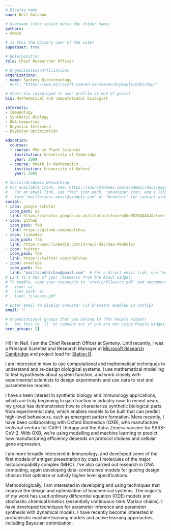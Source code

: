 ```yaml
---
# Display name
name: Neil Dalchau

# Username (this should match the folder name)
authors:
- admin

# Is this the primary user of the site?
superuser: true

# Role/position
role: Chief Researcher Officer

# Organizations/Affiliations
organizations:
- name: Synteny Biotechnology
  #url: "https://www.microsoft.com/en-us/research/people/ndalchau/"

# Short bio (displayed in user profile at end of posts)
bio: Mathematical and computational biologist

interests:
- Immunology
- Synthetic Biology
- DNA Computing
- Bayesian Inference
- Bayesian Optimization

education:
  courses:
  - course: PhD in Plant Sciences
    institution: University of Cambridge
    year: 2009
  - course: MMath in Mathematics
    institution: University of Oxford
    year: 2005

# Social/Academic Networking
# For available icons, see: https://sourcethemes.com/academic/docs/page-builder/#icons
#   For an email link, use "fas" icon pack, "envelope" icon, and a link in the
#   form "mailto:your-email@example.com" or "#contact" for contact widget.
social:
- icon: google-scholar
  icon_pack: ai
  link: https://scholar.google.co.uk/citations?user=bKnBEZ8AAAAJ&hl=en
- icon: github
  icon_pack: fab
  link: https://github.com/ndalchau
- icon: linkedin
  icon_pack: fab
  link: https://www.linkedin.com/in/neil-dalchau-499b616/
- icon: twitter
  icon_pack: fab
  link: https://twitter.com/ndalchau
- icon: envelope
  icon_pack: fas
  link: "mailto:ndalchau@gmail.com"  # For a direct email link, use "mailto:test@example.org".
# Link to a PDF of your resume/CV from the About widget.
# To enable, copy your resume/CV to `static/files/cv.pdf` and uncomment the lines below.
# - icon: cv
#   icon_pack: ai
#   link: files/cv.pdf

# Enter email to display Gravatar (if Gravatar enabled in Config)
email: ""

# Organizational groups that you belong to (for People widget)
#   Set this to `[]` or comment out if you are not using People widget.
user_groups: []
---
```


Hi! I'm Neil. I am the Chief Research Officer at Synteny. Until recently, I was a Principal Scientist and Research Manager at [Microsoft Research Cambridge](https://www.microsoft.com/en-us/research/lab/microsoft-research-cambridge/) and project lead for [Station B](http://aka.ms/stationb). 

I am interested in how to use computational and mathematical techniques to understand and re-design biological systems. I use mathematical modelling to test hypotheses about system function, and work closely with experimental scientists to design experiments and use data to test and parameterise models. 

I have a keen interest in synthetic biology and immunology applications, which are truly beginning to gain traction in industry now. In recent years, my group has demonstrated how to characterize synthetic biological parts from experimental data, which enables models to be built that can predict high-level behaviours, such as emergent pattern formation. More recently, I have been collaborating with Oxford Biomedica (OXB), who manufacture lentiviral vectors for CAR-T therapy and the Astra Zeneca vaccine for SARS-CoV-2. With OXB, we're using modelling and machine learning to predict how manufacturing efficiency depends on protocol choices and cellular gene expression. 

I am more broadly interested in Immunology, and developed some of the first models of antigen presentation by class I molecules of the major histocompability complex (MHC). I've also carried out research in DNA computing, again developing data-constrained models for guiding design choices that optimize or satisfy higher level specifications. 

Methodologically, I am interested in developing and using techniques that improve the design and optimization of biochemical systems. The majority of my work has used ordinary differential equation (ODE) models and stochastic chemical kinetics (essentially continuous-time Markov chains). I have developed techniques for parameter inference and parameter synthesis with dynamical models. I have recently become interested in probabilistic machine learning models and active learning approaches, including Bayesian optimization. 
